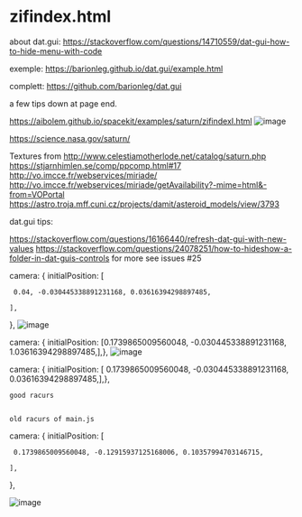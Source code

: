 # zifindex.html

about dat.gui: https://stackoverflow.com/questions/14710559/dat-gui-how-to-hide-menu-with-code

exemple: https://barionleg.github.io/dat.gui/example.html

complett: https://github.com/barionleg/dat.gui

a few tips down at page end.

https://aibolem.github.io/spacekit/examples/saturn/zifindexI.html
![image](https://github.com/aibolem/spacekit/assets/102619282/995e7813-b163-4ad0-b825-9d94b4bf98aa)


https://science.nasa.gov/saturn/

Textures from http://www.celestiamotherlode.net/catalog/saturn.php
https://stjarnhimlen.se/comp/ppcomp.html#17
http://vo.imcce.fr/webservices/miriade/
http://vo.imcce.fr/webservices/miriade/getAvailability?-mime=html&-from=VOPortal
https://astro.troja.mff.cuni.cz/projects/damit/asteroid_models/view/3793


dat.gui tips: 

https://stackoverflow.com/questions/16166440/refresh-dat-gui-with-new-values
https://stackoverflow.com/questions/24078251/how-to-hideshow-a-folder-in-dat-guis-controls
for more see issues #25

  camera: {
    initialPosition: [
  
     0.04, -0.030445338891231168, 0.03616394298897485, 
      
    ],
  },
![image](https://github.com/aibolem/spacekit/assets/102619282/4a497060-bac5-4301-bbce-80d6c15cea42)

camera: {
    initialPosition: [0.1739865009560048, -0.030445338891231168, 1.03616394298897485,],},
![image](https://github.com/aibolem/spacekit/assets/102619282/ff9c7fa3-c60b-45e6-90a2-cdd7e552877f)


camera: {
    initialPosition: [ 0.1739865009560048, -0.030445338891231168, 0.03616394298897485,],},

    good racurs


    old racurs of main.js
  camera: {
    initialPosition: [
  
     0.1739865009560048, -0.12915937125168006, 0.10357994703146715,
      
    ],
  },

  ![image](https://github.com/aibolem/spacekit/assets/102619282/8ca3aa75-2e57-428c-b946-53d639f169f2)

    

    

